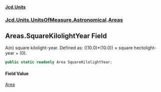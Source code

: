 #### [Jcd.Units](index.md 'index')
### [Jcd.Units.UnitsOfMeasure.Astronomical](Jcd.Units.UnitsOfMeasure.Astronomical.md 'Jcd.Units.UnitsOfMeasure.Astronomical').[Areas](Areas.md 'Jcd.Units.UnitsOfMeasure.Astronomical.Areas')

## Areas.SquareKilolightYear Field

A(n) square kilolight-year. Defined as: ((10.0)*(10.0)) × square hectolight-year + (0).

```csharp
public static readonly Area SquareKilolightYear;
```

#### Field Value
[Area](Area.md 'Jcd.Units.UnitTypes.Area')